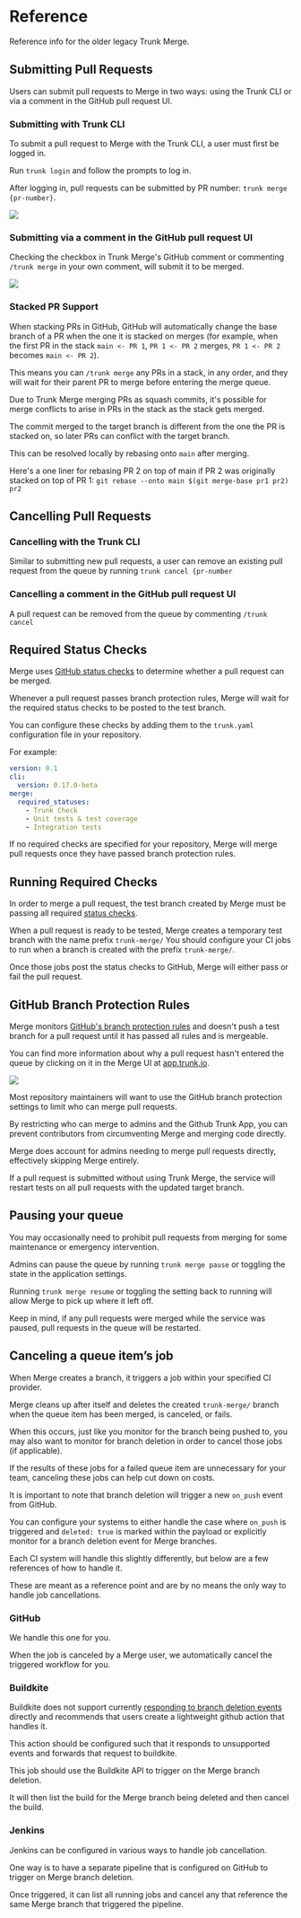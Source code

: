 # Reference

Reference info for the older legacy Trunk Merge.

## Submitting Pull Requests

Users can submit pull requests to Merge in two ways: using the Trunk CLI or via a comment in the GitHub pull request UI.

### Submitting with Trunk CLI

To submit a pull request to Merge with the Trunk CLI, a user must first be logged in.

Run `trunk login` and follow the prompts to log in.

After logging in, pull requests can be submitted by PR number: `trunk merge {pr-number}`.

![ ](https://files.readme.io/3ba842c-Screen_Shot_2022-09-11_at_10.43.28_PM.png)

### Submitting via a comment in the GitHub pull request UI

Checking the checkbox in Trunk Merge's GitHub comment or commenting `/trunk merge` in your own comment, will submit it to be merged.

![ ](https://files.readme.io/b6513d0-image.png)

### Stacked PR Support

When stacking PRs in GitHub, GitHub will automatically change the base branch of a PR when the one it is stacked on merges (for example, when the first PR in the stack `main <- PR 1`, `PR 1 <- PR 2` merges, `PR 1 <- PR 2` becomes `main <- PR 2`).

This means you can `/trunk merge` any PRs in a stack, in any order, and they will wait for their parent PR to merge before entering the merge queue.

Due to Trunk Merge merging PRs as squash commits, it's possible for merge conflicts to arise in PRs in the stack as the stack gets merged.

The commit merged to the target branch is different from the one the PR is stacked on, so later PRs can conflict with the target branch.

This can be resolved locally by rebasing onto `main` after merging.

Here's a one liner for rebasing PR 2 on top of main if PR 2 was originally stacked on top of PR 1: `git rebase --onto main $(git merge-base pr1 pr2) pr2`

## Cancelling Pull Requests

### Cancelling with the Trunk CLI

Similar to submitting new pull requests, a user can remove an existing pull request from the queue by running `trunk cancel {pr-number`

### Cancelling a comment in the GitHub pull request UI

A pull request can be removed from the queue by commenting `/trunk cancel`

## Required Status Checks

Merge uses [GitHub status checks](https://docs.github.com/en/pull-requests/collaborating-with-pull-requests/collaborating-on-repositories-with-code-quality-features/about-status-checks) to determine whether a pull request can be merged.

Whenever a pull request passes branch protection rules, Merge will wait for the required status checks to be posted to the test branch.

You can configure these checks by adding them to the `trunk.yaml` configuration file in your repository.

For example:

```yaml
version: 0.1
cli:
  version: 0.17.0-beta
merge:
  required_statuses:
    - Trunk Check
    - Unit tests & test coverage
    - Integration tests
```

If no required checks are specified for your repository, Merge will merge pull requests once they have passed branch protection rules.

## Running Required Checks

In order to merge a pull request, the test branch created by Merge must be passing all required [status checks](https://docs.github.com/en/pull-requests/collaborating-with-pull-requests/collaborating-on-repositories-with-code-quality-features/about-status-checks).

When a pull request is ready to be tested, Merge creates a temporary test branch with the name prefix `trunk-merge/` You should configure your CI jobs to run when a branch is created with the prefix `trunk-merge/`.

Once those jobs post the status checks to GitHub, Merge will either pass or fail the pull request.

## GitHub Branch Protection Rules

Merge monitors [GitHub's branch protection rules](https://docs.github.com/en/repositories/configuring-branches-and-merges-in-your-repository/defining-the-mergeability-of-pull-requests/about-protected-branches#about-branch-protection-rules) and doesn't push a test branch for a pull request until it has passed all rules and is mergeable.

You can find more information about why a pull request hasn't entered the queue by clicking on it in the Merge UI at [app.trunk.io](https://app.trunk.io).

![ ](https://files.readme.io/a2ccbf1-Screen_Shot_2022-09-11_at_11.15.15_PM.png)

Most repository maintainers will want to use the GitHub branch protection settings to limit who can merge pull requests.

By restricting who can merge to admins and the Github Trunk App, you can prevent contributors from circumventing Merge and merging code directly.

Merge does account for admins needing to merge pull requests directly, effectively skipping Merge entirely.

If a pull request is submitted without using Trunk Merge, the service will restart tests on all pull requests with the updated target branch.

## Pausing your queue

You may occasionally need to prohibit pull requests from merging for some maintenance or emergency intervention.

Admins can pause the queue by running `trunk merge pause` or toggling the state in the application settings.

Running `trunk merge resume` or toggling the setting back to running will allow Merge to pick up where it left off.

Keep in mind, if any pull requests were merged while the service was paused, pull requests in the queue will be restarted.

## Canceling a queue item’s job

When Merge creates a branch, it triggers a job within your specified CI provider.

Merge cleans up after itself and deletes the created `trunk-merge/` branch when the queue item has been merged, is canceled, or fails.

When this occurs, just like you monitor for the branch being pushed to, you may also want to monitor for branch deletion in order to cancel those jobs (if applicable).

If the results of these jobs for a failed queue item are unnecessary for your team, canceling these jobs can help cut down on costs.

It is important to note that branch deletion will trigger a new `on_push` event from GitHub.

You can configure your systems to either handle the case where `on_push` is triggered and `deleted: true` is marked within the payload or explicitly monitor for a branch deletion event for Merge branches.

Each CI system will handle this slightly differently, but below are a few references of how to handle it.

These are meant as a reference point and are by no means the only way to handle job cancellations.

### GitHub

We handle this one for you.

When the job is canceled by a Merge user, we automatically cancel the triggered workflow for you.

### Buildkite

Buildkite does not support currently [responding to branch deletion events](https://forum.buildkite.community/t/trigger-pipeline-on-branch-deletion/1567/2) directly and recommends that users create a lightweight github action that handles it.

This action should be configured such that it responds to unsupported events and forwards that request to buildkite.

This job should use the Buildkite API to trigger on the Merge branch deletion.

It will then list the build for the Merge branch being deleted and then cancel the build.

### Jenkins

Jenkins can be configured in various ways to handle job cancellation.

One way is to have a separate pipeline that is configured on GitHub to trigger on Merge branch deletion.

Once triggered, it can list all running jobs and cancel any that reference the same Merge branch that triggered the pipeline.
